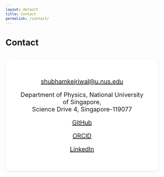```yaml
---
layout: default
title: Contact
permalink: /contact/
---
```


# Contact

<div class="bubble contact-bubble" markdown="1">

<i class="fas fa-envelope"></i> [shubhamkejriwal@u.nus.edu](mailto:shubhamkejriwal@u.nus.edu)  

<i class="fas fa-university"></i> Department of Physics, National University of Singapore,  
Science Drive 4, Singapore-119077  

<i class="fab fa-github"></i> [GitHub](https://github.com/perturber)  

<i class="fab fa-orcid"></i> [ORCID](https://orcid.org/0009-0004-5838-1886)  

<i class="fab fa-linkedin"></i> [LinkedIn](https://www.linkedin.com/in/shubham-kejriwal-919976192/)  
</div>

<style>
.bubble {
  background: #fff;
  border-radius: 12px;
  padding: 40px;
  margin: 40px auto;
  box-shadow: 0 2px 6px rgba(0,0,0,0.1);
  max-width: 700px;
}

.contact-bubble {
  text-align: center;
  font-size: 1.25rem; /* increase base font size */
}

.contact-item {
  margin: 20px 0;
  font-size: 1.5rem; /* bigger text inside */
}

.contact-item i {
  font-size: 2rem; /* larger icons */
  margin-right: 10px;
  color: #444;
}
</style>

